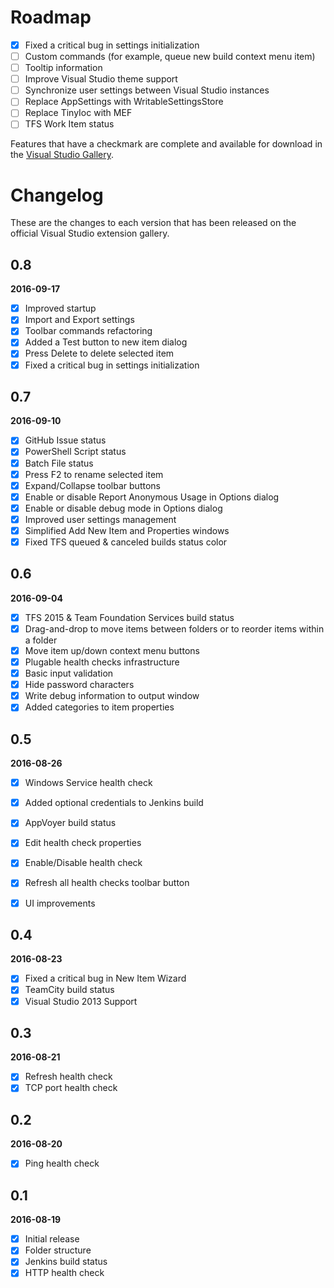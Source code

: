 # Roadmap

- [x] Fixed a critical bug in settings initialization
- [ ] Custom commands (for example, queue new build context menu item)
- [ ] Tooltip information
- [ ] Improve Visual Studio theme support
- [ ] Synchronize user settings between Visual Studio instances
- [ ] Replace AppSettings with WritableSettingsStore
- [ ] Replace TinyIoc with MEF
- [ ] TFS Work Item status

Features that have a checkmark are complete and available for
download in the
[Visual Studio Gallery](https://visualstudiogallery.msdn.microsoft.com/d2262fef-aeca-45dd-9c8c-87c290ee4eb0).

# Changelog

These are the changes to each version that has been released
on the official Visual Studio extension gallery.

## 0.8

**2016-09-17**

- [x] Improved startup
- [x] Import and Export settings
- [x] Toolbar commands refactoring
- [x] Added a Test button to new item dialog
- [x] Press Delete to delete selected item
- [x] Fixed a critical bug in settings initialization

## 0.7

**2016-09-10**

- [x] GitHub Issue status
- [x] PowerShell Script status
- [x] Batch File status
- [x] Press F2 to rename selected item
- [x] Expand/Collapse toolbar buttons
- [x] Enable or disable Report Anonymous Usage in Options dialog
- [x] Enable or disable debug mode in Options dialog
- [x] Improved user settings management
- [x] Simplified Add New Item and Properties windows
- [x] Fixed TFS queued & canceled builds status color

## 0.6

**2016-09-04**

- [x] TFS 2015 & Team Foundation Services build status
- [x] Drag-and-drop to move items between folders or to reorder items within a folder
- [x] Move item up/down context menu buttons
- [x] Plugable health checks infrastructure
- [x] Basic input validation
- [x] Hide password characters
- [x] Write debug information to output window
- [x] Added categories to item properties

## 0.5

**2016-08-26**

- [x] Windows Service health check
- [x] Added optional credentials to Jenkins build
- [x] AppVoyer build status
- [x] Edit health check properties
- [x] Enable/Disable health check
- [x] Refresh all health checks toolbar button
- [x] UI improvements


## 0.4

**2016-08-23**

- [x] Fixed a critical bug in New Item Wizard
- [x] TeamCity build status
- [x] Visual Studio 2013 Support

## 0.3

**2016-08-21**

- [x] Refresh health check
- [x] TCP port health check

## 0.2

**2016-08-20**

- [x] Ping health check

## 0.1

**2016-08-19**

- [x] Initial release
- [x] Folder structure
- [x] Jenkins build status
- [x] HTTP health check

